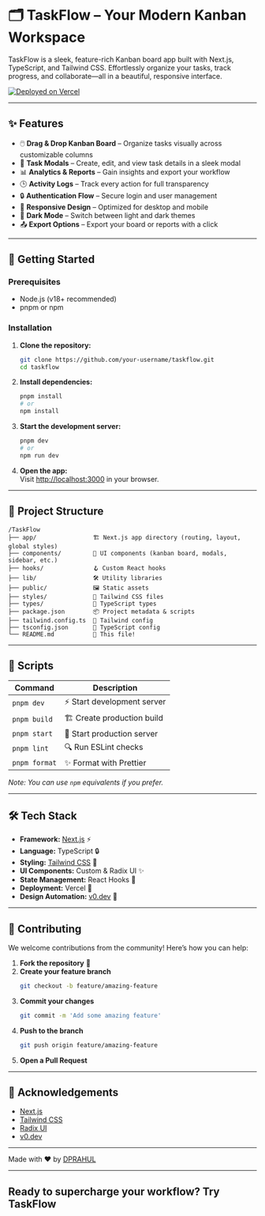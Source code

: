 # 🗂️ TaskFlow – Your Modern Kanban Workspace

TaskFlow is a sleek, feature-rich Kanban board app built with Next.js, TypeScript, and Tailwind CSS. Effortlessly organize your tasks, track progress, and collaborate—all in a beautiful, responsive interface.  

[![Deployed on Vercel](https://img.shields.io/badge/Deployed%20on-Vercel-black?style=for-the-badge&logo=vercel)](https://task-flow-gold-sigma.vercel.app/)

---

## ✨ Features

- 🖱️ **Drag & Drop Kanban Board** – Organize tasks visually across customizable columns
- 📝 **Task Modals** – Create, edit, and view task details in a sleek modal
- 📊 **Analytics & Reports** – Gain insights and export your workflow
- 🕒 **Activity Logs** – Track every action for full transparency
- 🔒 **Authentication Flow** – Secure login and user management
- 📱 **Responsive Design** – Optimized for desktop and mobile
- 🌙 **Dark Mode** – Switch between light and dark themes
- 📤 **Export Options** – Export your board or reports with a click

---

## 🚀 Getting Started

### Prerequisites

- Node.js (v18+ recommended)
- pnpm or npm

### Installation

1. **Clone the repository:**
   ```bash
   git clone https://github.com/your-username/taskflow.git
   cd taskflow
   ```

2. **Install dependencies:**
   ```bash
   pnpm install
   # or
   npm install
   ```

3. **Start the development server:**
   ```bash
   pnpm dev
   # or
   npm run dev
   ```

4. **Open the app:**  
   Visit [http://localhost:3000](http://localhost:3000) in your browser.

---

## 📂 Project Structure

```
/TaskFlow
├── app/                🏗️ Next.js app directory (routing, layout, global styles)
├── components/         🧩 UI components (kanban board, modals, sidebar, etc.)
├── hooks/              🪝 Custom React hooks
├── lib/                🛠️ Utility libraries
├── public/             🖼️ Static assets
├── styles/             🎨 Tailwind CSS files
├── types/              📝 TypeScript types
├── package.json        📦 Project metadata & scripts
├── tailwind.config.ts  🎨 Tailwind config
├── tsconfig.json       📝 TypeScript config
└── README.md           📖 This file!
```

---

## 📜 Scripts

| Command         | Description                    |
|-----------------|--------------------------------|
| `pnpm dev`      | ⚡ Start development server     |
| `pnpm build`    | 🏗️ Create production build      |
| `pnpm start`    | 🚀 Start production server      |
| `pnpm lint`     | 🔍 Run ESLint checks           |
| `pnpm format`   | ✨ Format with Prettier         |

_Note: You can use `npm` equivalents if you prefer._

---

## 🛠️ Tech Stack

- **Framework:** [Next.js](https://nextjs.org/) ⚡
- **Language:** TypeScript 🔒
- **Styling:** [Tailwind CSS](https://tailwindcss.com/) 🎨
- **UI Components:** Custom & Radix UI ✨
- **State Management:** React Hooks 🧠
- **Deployment:** Vercel 🚀
- **Design Automation:** [v0.dev](https://v0.dev) 🤖


---

## 🤝 Contributing

We welcome contributions from the community! Here’s how you can help:

1. **Fork the repository** 🍴
2. **Create your feature branch**  
   ```bash
   git checkout -b feature/amazing-feature
   ```
3. **Commit your changes**  
   ```bash
   git commit -m 'Add some amazing feature'
   ```
4. **Push to the branch**  
   ```bash
   git push origin feature/amazing-feature
   ```
5. **Open a Pull Request**

---

## 🙏 Acknowledgements

- [Next.js](https://nextjs.org/)
- [Tailwind CSS](https://tailwindcss.com/)
- [Radix UI](https://www.radix-ui.com/)
- [v0.dev](https://v0.dev)

---

Made with ❤️ by [DPRAHUL](https://github.com/DPRAHUL-2021)

---

## Ready to supercharge your workflow? Try TaskFlow
